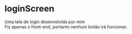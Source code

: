 # loginScreen

<div>Uma tela de login desenvolvida por mim</div>

<div>Fiz apenas o front-end, portanto nenhum botão irá funcionar.</div>
